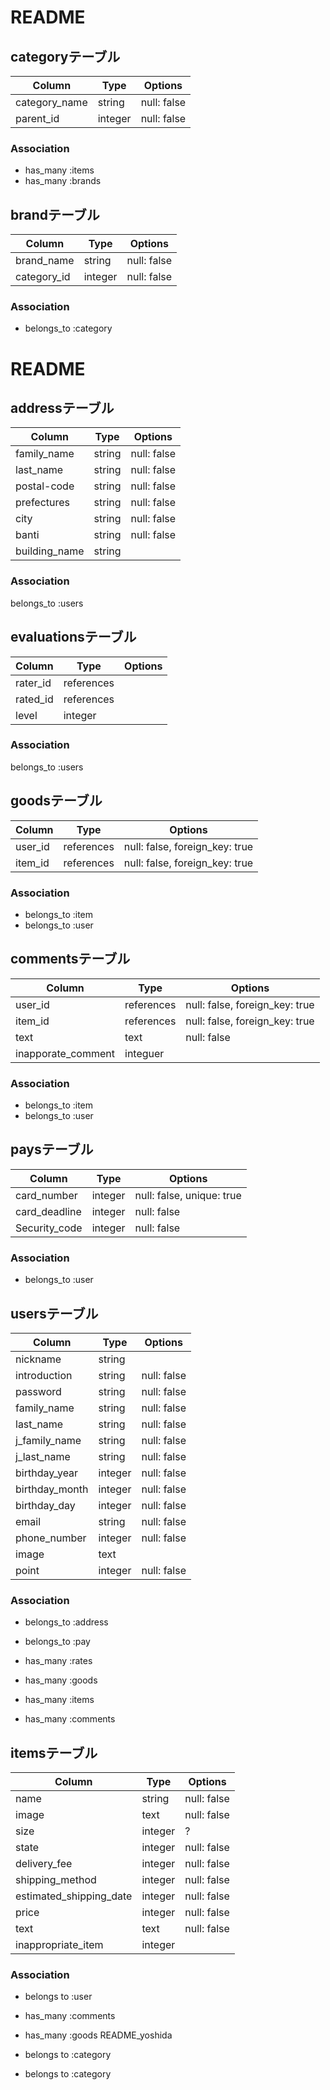 

# README

## categoryテーブル
|Column|Type|Options|
|------|----|-------|
|category_name|string|null: false|
|parent_id|integer|null: false|



### Association
- has_many :items
- has_many :brands



## brandテーブル
|Column|Type|Options|
|------|----|-------|
|brand_name|string|null: false|
|category_id|integer|null: false|


### Association
- belongs_to :category
# README
## addressテーブル
|Column|Type|Options|
|------|----|-------|
|family_name|string|null: false|
|last_name|string|null: false|
|postal-code|string|null: false|
|prefectures|string|null: false|
|city|string|null: false|
|banti|string|null: false| 
|building_name|string|
### Association
belongs_to :users


 ## evaluationsテーブル
|Column|Type|Options|
|------|----|-------|
|rater_id|references|
|rated_id|references|
|level|integer|
### Association
belongs_to :users


## goodsテーブル
|Column|Type|Options|
|------|----|-------|
|user_id|references|null: false, foreign_key: true|
|item_id|references|null: false, foreign_key: true|
### Association
- belongs_to :item
- belongs_to :user

## commentsテーブル
|Column|Type|Options|
|------|----|-------|
|user_id|references|null: false, foreign_key: true|
|item_id|references|null: false, foreign_key: true|
|text|text|null: false|
|inapporate_comment|integuer||

### Association
- belongs_to :item
- belongs_to :user

## paysテーブル
|Column|Type|Options|
|------|----|-------|
|card_number|integer|null: false, unique: true|
|card_deadline|integer|null: false|
|Security_code|integer|null: false|
### Association
- belongs_to :user

## usersテーブル

|Column|Type|Options|
|------|----|-------|
|nickname|string|
|introduction|string|null: false|
|password|string|null: false|
|family_name|string|null: false|
|last_name|string|null: false|
|j_family_name|string|null: false|
|j_last_name|string|null: false|
|birthday_year|integer|null: false|
|birthday_month|integer|null: false|
|birthday_day|integer|null: false|
|email|string|null: false|
|phone_number|integer|null: false|
|image|text|
|point|integer|null: false|

### Association
- belongs_to :address
- belongs_to :pay

- has_many :rates
- has_many :goods
- has_many :items
- has_many :comments


##  itemsテーブル
|Column|Type|Options|
|------|----|-------|
|name|string|null: false|
|image|text|null: false|
|size|integer|?|
|state|integer|null: false|
|delivery_fee|integer|null: false|
|shipping_method|integer|null: false|
|estimated_shipping_date|integer|null: false|
|price|integer|null: false|
|text|text|null: false|
|inappropriate_item|integer||

### Association
- belongs to :user
- has_many :comments
- has_many :goods
 README_yoshida
- belongs to :category

- belongs to :category

